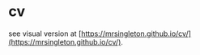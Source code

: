 # cv

see visual version at [https://mrsingleton.github.io/cv/](https://mrsingleton.github.io/cv/).
